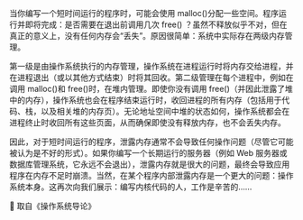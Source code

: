 当你编写一个短时间运行的程序时，可能会使用 malloc()分配一些空间。程序运行并即将完成：是否需要在退出前调用几次 free() ？虽然不释放似乎不对，但在真正的意义上，没有任何内存会“丢失”。原因很简单：系统中实际存在两级内存管理。

第一级是由操作系统执行的内存管理，操作系统在进程运行时将内存交给进程，并在进程退出（或以其他方式结束）时将其回收。第二级管理在每个进程中，例如在调用 malloc()和 free()时，在堆内管理。即使你没有调用 free()（并因此泄露了堆中的内存），操作系统也会在程序结束运行时，收回进程的所有内存（包括用于代码、栈，以及相关堆的内存页）。无论地址空间中堆的状态如何，操作系统都会在进程终止时收回所有这些页面，从而确保即使没有释放内存，也不会丢失内存。

因此，对于短时间运行的程序，泄露内存通常不会导致任何操作问题（尽管它可能被认为是不好的形式）。如果你编写一个长期运行的服务器（例如 Web 服务器或数据库管理系统，它永远不会退出），泄露内存就是很大的问题，最终会导致应用程序在内存不足时崩溃。当然，在某个程序内部泄露内存是一个更大的问题：操作系统本身。这再次向我们展示：编写内核代码的人，工作是辛苦的……



:nail_care: 取自《操作系统导论》